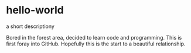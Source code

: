 # hello-world
a short descriptiony

Bored in the forest area, decided to learn code and programming.  This is first foray into GitHub.  Hopefully this is the start to a beautiful relationship.
